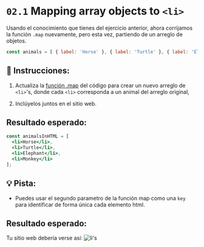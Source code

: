 # `02.1` Mapping array objects to `<li>`

Usando el conocimiento que tienes del ejercicio anterior, ahora corrijamos la función `.map` nuevamente, pero esta vez, partiendo de un arreglo de objetos.

```js
const animals = [ { label: 'Horse' }, { label: 'Turtle' }, { label: 'Elephant' }, { label: 'Monkey' } ];
```

## 📝 Instrucciones:

1. Actualiza la [función .map](https://medium.com/poka-techblog/simplify-your-javascript-use-map-reduce-and-filter-bd02c593cc2d) del código para crear un nuevo arreglo de `<li>`'s, donde cada `<li>` corresponda a un animal del arreglo original, 

2. Inclúyelos juntos en el sitio web.

## Resultado esperado:

```jsx
const animalsInHTML = [
  <li>Horse</li>,
  <li>Turtle</li>,
  <li>Elephant</li>,
  <li>Monkey</li>
];
```

## 💡 Pista:

+ Puedes usar el segundo parametro de la función map como una `key` para identificar de forma única cada elemento html.

## Resultado esperado:

Tu sitio web debería verse así: ![li's](../../.learn/assets/02.1-1.png?raw=true)

